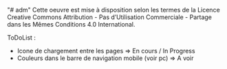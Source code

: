 "# adm"
Cette oeuvre est mise à disposition selon les termes de la Licence Creative Commons Attribution - Pas d’Utilisation Commerciale - Partage dans les Mêmes Conditions 4.0 International.


ToDoList :

- Icone de chargement entre les pages => En cours / In Progress
- Couleurs dans le barre de navigation mobile (voir pc) => A voir

